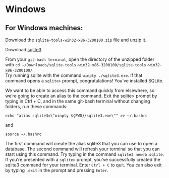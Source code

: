 # **Windows**<br />

## For Windows machines:<br />

Download the `sqlite-tools-win32-x86-3200100.zip` file and unzip it.<br />

Download [sqlite3](https://www.sqlite.org/download.html)

From your `git-bash terminal`, open the directory of the unzipped folder with `cd ~/Downloads/sqlite-tools-win32-x86-3200100/sqlite-tools-win32-x86-3200100/`.<br />
Try running sqlite with the command `winpty ./sqlite3.exe`. If that command opens a `sqlite>` prompt, congratulations! You’ve installed SQLite.<br />

We want to be able to access this command quickly from elsewhere, so we’re going to create an alias to the command. Exit the sqlite> prompt by typing in Ctrl + C, and in the same git-bash terminal without changing folders, run these commands:<br />

    echo "alias sqlite3=\"winpty ${PWD}/sqlite3.exe\"" >> ~/.bashrc

and<br />

    source ~/.bashrc

The first command will create the alias sqlite3 that you can use to open a database. The second command will refresh your terminal so that you can start using this command. Try typing in the command `sqlite3 newdb.sqlite`. If you’re presented with a `sqlite>` prompt, you’ve successfully created the sqlite3 command for your terminal. Enter `Ctrl + C` to quit. You can also exit by typing `.exit` in the prompt and pressing `Enter`.<br />
